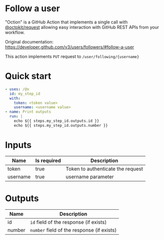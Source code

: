 # Follow a user

"Oction" is a GitHub Action that implements a single call with 
[@octokit/request](https://www.npmjs.com/package/@octokit/request)
allowing easy interaction with GitHub REST APIs from your workflow.

Original documentation: https://developer.github.com/v3/users/followers/#follow-a-user

This action implements `PUT` request to `/user/following/{username}`


# Quick start

```yaml
- uses: /@v
  id: my_step_id
  with:
    token: <token value>
    username: <username value>
- name: Print outputs
  run: |
    echo ${{ steps.my_step_id.outputs.id }}
    echo ${{ steps.my_step_id.outputs.number }}
```


# Inputs

| Name | Is required | Description |
|---|---|---|
|token|true|Token to authenticate the request
|username|true|username parameter

# Outputs

| Name | Description |
|---|---|
|id|`id` field of the response (if exists)|
|number|`number` field of the response (if exists)|

